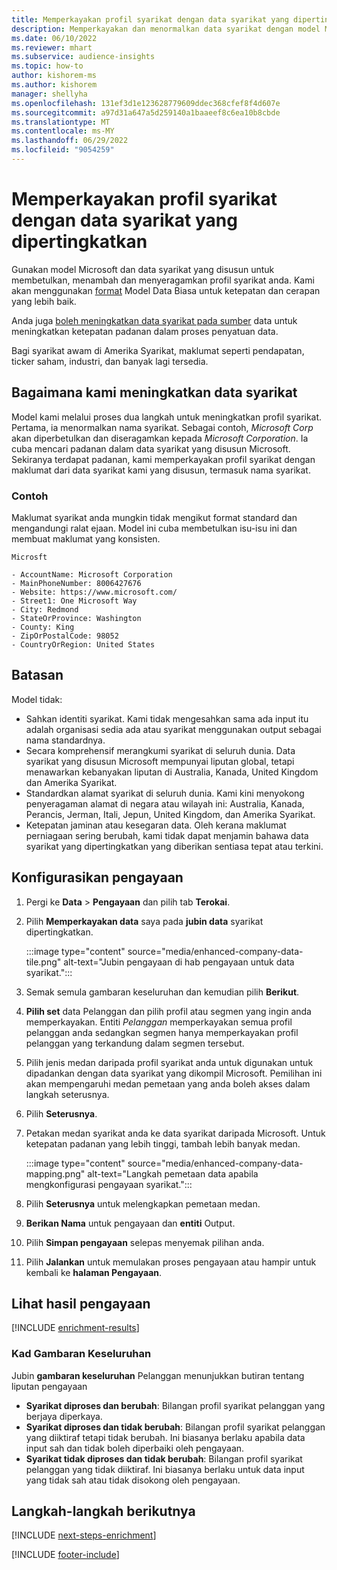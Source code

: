 ```yaml
---
title: Memperkayakan profil syarikat dengan data syarikat yang dipertingkatkan
description: Memperkayakan dan menormalkan data syarikat dengan model Microsoft.
ms.date: 06/10/2022
ms.reviewer: mhart
ms.subservice: audience-insights
ms.topic: how-to
author: kishorem-ms
ms.author: kishorem
manager: shellyha
ms.openlocfilehash: 131ef3d1e123628779609ddec368cfef8f4d607e
ms.sourcegitcommit: a97d31a647a5d259140a1baaeef8c6ea10b8cbde
ms.translationtype: MT
ms.contentlocale: ms-MY
ms.lasthandoff: 06/29/2022
ms.locfileid: "9054259"
---
```

# <a name="enrich-company-profiles-with-enhanced-company-data"></a>Memperkayakan profil syarikat dengan data syarikat yang dipertingkatkan

Gunakan model Microsoft dan data syarikat yang disusun untuk membetulkan, menambah dan menyeragamkan profil syarikat anda. Kami akan menggunakan [format](/common-data-model/schema/core/applicationcommon/account) Model Data Biasa untuk ketepatan dan cerapan yang lebih baik.

Anda juga [boleh meningkatkan data syarikat pada sumber](data-sources-enrichment.md) data untuk meningkatkan ketepatan padanan dalam proses penyatuan data.

Bagi syarikat awam di Amerika Syarikat, maklumat seperti pendapatan, ticker saham, industri, dan banyak lagi tersedia.  

## <a name="how-we-enhance-company-data"></a>Bagaimana kami meningkatkan data syarikat

Model kami melalui proses dua langkah untuk meningkatkan profil syarikat. Pertama, ia menormalkan nama syarikat. Sebagai contoh, *Microsoft Corp* akan diperbetulkan dan diseragamkan kepada *Microsoft Corporation*. Ia cuba mencari padanan dalam data syarikat yang disusun Microsoft. Sekiranya terdapat padanan, kami memperkayakan profil syarikat dengan maklumat dari data syarikat kami yang disusun, termasuk nama syarikat.

### <a name="example"></a>Contoh

Maklumat syarikat anda mungkin tidak mengikut format standard dan mengandungi ralat ejaan. Model ini cuba membetulkan isu-isu ini dan membuat maklumat yang konsisten.

```Input
Microsft
```

```Output
- AccountName: Microsoft Corporation
- MainPhoneNumber: 8006427676
- Website: https://www.microsoft.com/
- Street1: One Microsoft Way
- City: Redmond
- StateOrProvince: Washington
- County: King
- ZipOrPostalCode: 98052
- CountryOrRegion: United States
```

## <a name="limitations"></a>Batasan

Model tidak:

- Sahkan identiti syarikat. Kami tidak mengesahkan sama ada input itu adalah organisasi sedia ada atau syarikat menggunakan output sebagai nama standardnya.
- Secara komprehensif merangkumi syarikat di seluruh dunia. Data syarikat yang disusun Microsoft mempunyai liputan global, tetapi menawarkan kebanyakan liputan di Australia, Kanada, United Kingdom dan Amerika Syarikat.
- Standardkan alamat syarikat di seluruh dunia. Kami kini menyokong penyeragaman alamat di negara atau wilayah ini: Australia, Kanada, Perancis, Jerman, Itali, Jepun, United Kingdom, dan Amerika Syarikat.
- Ketepatan jaminan atau kesegaran data. Oleh kerana maklumat perniagaan sering berubah, kami tidak dapat menjamin bahawa data syarikat yang dipertingkatkan yang diberikan sentiasa tepat atau terkini.

## <a name="configure-the-enrichment"></a>Konfigurasikan pengayaan

1. Pergi ke **Data** > **Pengayaan** dan pilih tab **Terokai**.

1. Pilih **Memperkayakan data** saya pada **jubin data** syarikat dipertingkatkan.

   :::image type="content" source="media/enhanced-company-data-tile.png" alt-text="Jubin pengayaan di hab pengayaan untuk data syarikat.":::

1. Semak semula gambaran keseluruhan dan kemudian pilih **Berikut**.

1. **Pilih set** data Pelanggan dan pilih profil atau segmen yang ingin anda memperkayakan. Entiti *Pelanggan* memperkayakan semua profil pelanggan anda sedangkan segmen hanya memperkayakan profil pelanggan yang terkandung dalam segmen tersebut.

1. Pilih jenis medan daripada profil syarikat anda untuk digunakan untuk dipadankan dengan data syarikat yang dikompil Microsoft. Pemilihan ini akan mempengaruhi medan pemetaan yang anda boleh akses dalam langkah seterusnya.

1. Pilih **Seterusnya**.

1. Petakan medan syarikat anda ke data syarikat daripada Microsoft. Untuk ketepatan padanan yang lebih tinggi, tambah lebih banyak medan.

    :::image type="content" source="media/enhanced-company-data-mapping.png" alt-text="Langkah pemetaan data apabila mengkonfigurasi pengayaan syarikat.":::

1. Pilih **Seterusnya** untuk melengkapkan pemetaan medan.

1. **Berikan Nama** untuk pengayaan dan **entiti** Output.

1. Pilih **Simpan pengayaan** selepas menyemak pilihan anda.

1. Pilih **Jalankan** untuk memulakan proses pengayaan atau hampir untuk kembali ke **halaman Pengayaan**.

## <a name="view-enrichment-results"></a>Lihat hasil pengayaan

[!INCLUDE [enrichment-results](includes/enrichment-results.md)]

### <a name="overview-card"></a>Kad Gambaran Keseluruhan

Jubin **gambaran keseluruhan** Pelanggan menunjukkan butiran tentang liputan pengayaan

- **Syarikat diproses dan berubah**: Bilangan profil syarikat pelanggan yang berjaya diperkaya.
- **Syarikat diproses dan tidak berubah**: Bilangan profil syarikat pelanggan yang diiktiraf tetapi tidak berubah. Ini biasanya berlaku apabila data input sah dan tidak boleh diperbaiki oleh pengayaan.
- **Syarikat tidak diproses dan tidak berubah**: Bilangan profil syarikat pelanggan yang tidak diiktiraf. Ini biasanya berlaku untuk data input yang tidak sah atau tidak disokong oleh pengayaan.

## <a name="next-steps"></a>Langkah-langkah berikutnya

[!INCLUDE [next-steps-enrichment](includes/next-steps-enrichment.md)]

[!INCLUDE [footer-include](includes/footer-banner.md)]
